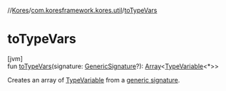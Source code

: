 //[Kores](../../index.md)/[com.koresframework.kores.util](index.md)/[toTypeVars](to-type-vars.md)

# toTypeVars

[jvm]\
fun [toTypeVars](to-type-vars.md)(signature: [GenericSignature](../com.koresframework.kores.generic/-generic-signature/index.md)?): [Array](https://kotlinlang.org/api/latest/jvm/stdlib/kotlin/-array/index.html)<[TypeVariable](https://docs.oracle.com/javase/8/docs/api/java/lang/reflect/TypeVariable.html)<*>>

Creates an array of [TypeVariable](https://docs.oracle.com/javase/8/docs/api/java/lang/reflect/TypeVariable.html) from a [generic signature](to-type-vars.md).
